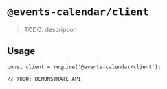# `@events-calendar/client`

> TODO: description

## Usage

```
const client = require('@events-calendar/client');

// TODO: DEMONSTRATE API
```
